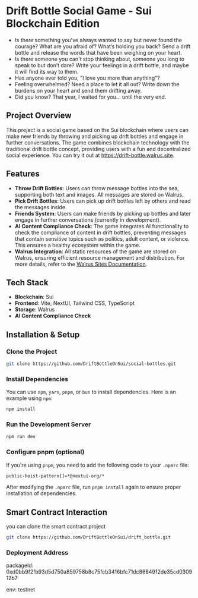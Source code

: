 # Drift Bottle Social Game - Sui Blockchain Edition

- Is there something you've always wanted to say but never found the courage? What are you afraid of? What’s holding you back? Send a drift bottle and release the words that have been weighing on your heart.
- Is there someone you can't stop thinking about, someone you long to speak to but don’t dare? Write your feelings in a drift bottle, and maybe it will find its way to them.
- Has anyone ever told you, "I love you more than anything"?
- Feeling overwhelmed? Need a place to let it all out? Write down the burdens on your heart and send them drifting away.
- Did you know? That year, I waited for you… until the very end. 


## Project Overview
This project is a social game based on the Sui blockchain where users can make new friends by throwing and picking up drift bottles and engage in further conversations. The game combines blockchain technology with the traditional drift bottle concept, providing users with a fun and decentralized social experience. You can try it out at https://drift-bottle.walrus.site.

## Features
- **Throw Drift Bottles**: Users can throw message bottles into the sea, supporting both text and images. All messages are stored on Walrus.
- **Pick Drift Bottles**: Users can pick up drift bottles left by others and read the messages inside.
- **Friends System**: Users can make friends by picking up bottles and later engage in further conversations (currently in development).
- **AI Content Compliance Check**: The game integrates AI functionality to check the compliance of content in drift bottles, preventing messages that contain sensitive topics such as politics, adult content, or violence. This ensures a healthy ecosystem within the game.
- **Walrus Integration**: All static resources of the game are stored on Walrus, ensuring efficient resource management and distribution. For more details, refer to the [Walrus Sites Documentation](https://docs.walrus.site/walrus-sites/intro.html).

## Tech Stack
- **Blockchain**: Sui
- **Frontend**: Vite, NextUI, Tailwind CSS, TypeScript
- **Storage**: Walrus
- **AI Content Compliance Check**

## Installation & Setup

### Clone the Project
```bash
git clone https://github.com/DriftBottleOnSui/social-bottles.git
```

### Install Dependencies
You can use `npm`, `yarn`, `pnpm`, or `bun` to install dependencies. Here is an example using `npm`:

```bash
npm install
```

### Run the Development Server
```bash
npm run dev
```

### Configure pnpm (optional)
If you're using `pnpm`, you need to add the following code to your `.npmrc` file:

```bash
public-hoist-pattern[]=*@nextui-org/*
```

After modifying the `.npmrc` file, run `pnpm install` again to ensure proper installation of dependencies.

## Smart Contract Interaction
you can clone the smart contract project

```bash
git clone https://github.com/DriftBottleOnSui/drift_bottle.git
```

### Deployment Address
packageId: 0xd0bb9f2fb93d5d750a859758b8c75fcb3416bfc71dc8684912de35cd030912b7

env: testnet